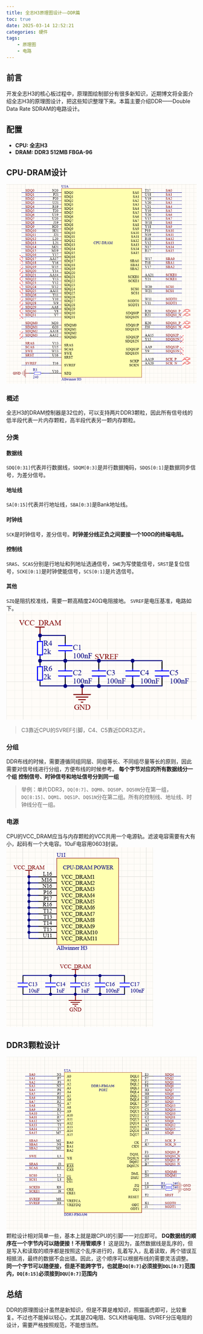 ```yaml
---
title: 全志H3原理图设计——DDR篇
toc: true
date: 2025-03-14 12:52:21
categories: 硬件
tags: 
    - 原理图
    - 电路
---
```


## 前言
开发全志H3的核心板过程中，原理图绘制部分有很多新知识，近期博文将全面介绍全志H3的原理图设计，把这些知识整理下来。本篇主要介绍DDR——Double Data Rate SDRAM的电路设计。

<!-- more -->

## 配置
- **CPU: 全志H3**
- **DRAM: DDR3 512MB FBGA-96**

## CPU-DRAM设计
![CPU-DRAM](全志H3原理图设计——DDR篇/image.png)
### 概述
全志H3的DRAM控制器是32位的，可以支持两片DDR3颗粒，因此所有信号线的低半段代表一片内存颗粒，高半段代表另一颗内存颗粒。
### 分类
#### 数据线
`SDQ[0:31]`代表并行数据线，`SDQM[0:3]`是并行数据掩码，`SDQS[0:1]`是数据同步信号，为差分信号。
#### 地址线
`SA[0:15]`代表并行地址线，`SBA[0:3]`是Bank地址线。
#### 时钟线
`SCK`是时钟信号，差分信号。**时钟差分线正负之间要接一个100Ω的终端电阻。**
#### 控制线
`SRAS`、`SCAS`分别是行地址和列地址选通信号，`SWE`为写使能信号，`SRST`是复位信号，`SCKE[0:1]`是时钟使能信号，`SCS[0:1]`是片选信号。
#### 其他
`SZQ`是阻抗校准线，需要一颗高精度240Ω电阻接地。
`SVREF`是电压基准，电路如下。
![VREF电路](全志H3原理图设计——DDR篇/image-1.png)
> C3靠近CPU的SVREF引脚，C4、C5靠近DDR3芯片。
### 分组
DDR布线的时候，需要遵循同组同层、同组等长、不同组尽量等长的原则，因此需要对信号线进行分组，方便布线的时候参考。
**每个字节对应的所有数据线分一个组**
**控制信号、时钟信号和地址信号分到同一组**
> 举例：单片DDR3，`DQ[0:7]`、`DQM0`、`DQS0P`、`DQS0N`分在第一组，`DQ[8:15]`、`DQM1`、`DQS1P`、`DQS1N`分在第二组。所有的控制线、地址线、时钟线分在一组。
### 电源
CPU的VCC_DRAM应当与内存颗粒的VCC共用一个电源轨。滤波电容需要有大有小，起码有一个大电容。10uF电容用0603封装。
![CPU-VCC_DRAM设计](全志H3原理图设计——DDR篇/image-2.png)

## DDR3颗粒设计
![DDR3颗粒](全志H3原理图设计——DDR篇/image-3.png)
颗粒设计相对简单一些，基本上就是跟CPU的引脚一一对应即可。
**DQ数据线的顺序在一个字节内可以随便接！不用管顺序！**
这是因为，虽然数据线是乱序的，但是写入和读取的顺序都是按照这个乱序进行的，乱着写入，乱着读取，两个错误互相抵消，最终的数据不会出错。因此，这个顺序可以根据布线的需要灵活调整。
**同一个字节可以随便接，但是不能跨字节，也就是`DQ[0:7]`必须接到`DQL[0:7]`范围内，`DQ[8:15]`必须接到`DQU[0:7]`范围内**

## 总结
DDR的原理图设计虽然是新知识，但是不算是难知识，照猫画虎即可，比较重复。不过也不能掉以轻心，尤其是ZQ电阻、SCLK终端电阻、SVREF分压电阻的设计，需要严格按照规范，不能想当然。